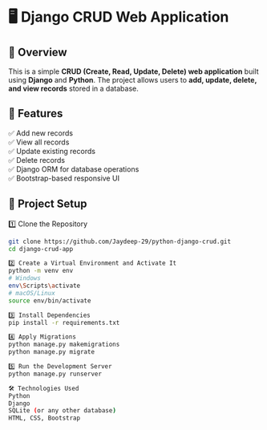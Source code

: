 # 🖥️ Django CRUD Web Application

## 📌 Overview

This is a simple **CRUD (Create, Read, Update, Delete) web application** built using **Django** and **Python**. The project allows users to **add, update, delete, and view records** stored in a database.

## 🎯 Features

✅ Add new records  
✅ View all records  
✅ Update existing records  
✅ Delete records  
✅ Django ORM for database operations  
✅ Bootstrap-based responsive UI

## 📂 Project Setup

1️⃣ Clone the Repository

```bash
git clone https://github.com/Jaydeep-29/python-django-crud.git
cd django-crud-app

2️⃣ Create a Virtual Environment and Activate It
python -m venv env
# Windows
env\Scripts\activate
# macOS/Linux
source env/bin/activate

3️⃣ Install Dependencies
pip install -r requirements.txt

4️⃣ Apply Migrations
python manage.py makemigrations
python manage.py migrate

5️⃣ Run the Development Server
python manage.py runserver

🛠️ Technologies Used
Python
Django
SQLite (or any other database)
HTML, CSS, Bootstrap
```
